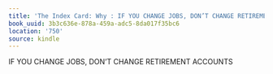 ```yaml
---
title: 'The Index Card: Why : IF YOU CHANGE JOBS, DON’T CHANGE RETIREMENT ACCOUNTS'
book_uuid: 3b3c636e-878a-459a-adc5-8da017f35bc6
location: '750'
source: kindle
---
```


IF YOU CHANGE JOBS, DON’T CHANGE RETIREMENT ACCOUNTS